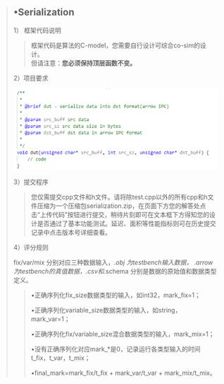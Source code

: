 
  >
  >## •Serialization
  >
  >  1）	框架代码说明
  >
  >  >框架代码是算法的C-model，您需要自行设计可综合co-sim的设计。  
  >  >但请注意：**您必须保持顶层函数不变。**
  >
  >  2）项目要求  
  >
  >![image-20220331102725649](../assets/2.png)
  >
  >  >
  > 
  > 3）提交程序
  > 
  >  >您仅需提交cpp文件和h文件。请将除test.cpp以外的所有cpp和h文件压缩为一个压缩包serialization.zip，在页面下方您的解答处点击“上传代码”按钮进行提交，稍待片刻即可在文本框下方得知您的设计是否通过了基本功能测试。延迟、面积等性能指标则可在历史提交记录中点击版本号详细查看。
  > 
  > 4）评分规则
  > 
  > fix/var/mix 分别对应三种数据输入，*.obj 为testbench输入数据， *.arrow 为testbench的真值数据，*.csv和*.schema 分别是数据的原始值和数据类型定义。
  > 
  >  >•正确序列化fix_size数据类型的输入，如int32，mark_fix=1；
  > >
  >   >•正确序列化variable_size数据类型的输入，如string，mark_var=1；
  > >
  >  >•正确序列化fix/variable_size混合数据类型的输入，mark_mix=1；
  > >
  >   >•没有正确序列化对应mark_*是0，记录运行各类型输入的时间 t_fix，t_var，t_mix；
  > >
  >  >•final_mark=mark_fix/t_fix + mark_var/t_var + mark_mix/t_mix。
